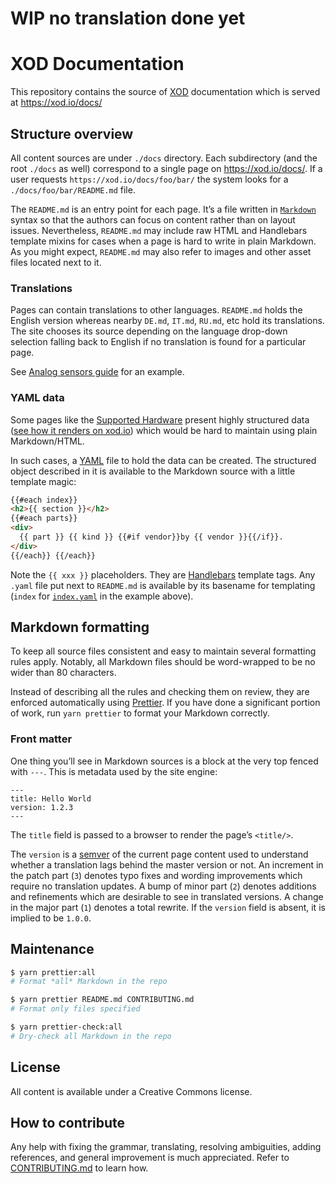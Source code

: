 # WIP no translation done yet
# XOD Documentation

This repository contains the source of [XOD](https://github.com/xodio/xod/) documentation which is served at https://xod.io/docs/

## Structure overview

All content sources are under `./docs` directory. Each subdirectory (and the root `./docs` as well) correspond to a single page on https://xod.io/docs/. If a user requests `https://xod.io/docs/foo/bar/` the system looks for a `./docs/foo/bar/README.md` file.

The `README.md` is an entry point for each page. It’s a file written in [`Markdown`](https://www.markdownguide.org/) syntax so that the authors can focus on content rather than on layout issues. Nevertheless, `README.md` may include raw HTML and Handlebars template mixins for cases when a page is hard to write in plain Markdown. As you might expect, `README.md` may also refer to images and other asset files located next to it.

### Translations

Pages can contain translations to other languages. `README.md` holds the English version whereas nearby `DE.md`, `IT.md`, `RU.md`, etc hold its translations. The site chooses its source depending on the language drop-down selection falling back to English if no translation is found for a particular page.

See [Analog sensors guide](./docs/guide/analog-sensor-node) for an example.

### YAML data

Some pages like the [Supported Hardware](./docs/reference/supported-hardware) present highly structured data ([see how it renders on xod.io](https://xod.io/docs/reference/supported-hardware/)) which would be hard to maintain using plain Markdown/HTML.

In such cases, a [YAML](https://en.wikipedia.org/wiki/YAML) file to hold the data can be created. The structured object described in it is available to the Markdown source with a little template magic:

```html
{{#each index}}
<h2>{{ section }}</h2>
{{#each parts}}
<div>
  {{ part }} {{ kind }} {{#if vendor}}by {{ vendor }}{{/if}}.
</div>
{{/each}} {{/each}}
```

Note the `{{ xxx }}` placeholders. They are [Handlebars](https://handlebarsjs.com/) template tags. Any `.yaml` file put next to `README.md` is available by its basename for templating (`index` for [`index.yaml`](./docs/reference/supported-hardware/index.yaml) in the example above).

## Markdown formatting

To keep all source files consistent and easy to maintain several formatting rules apply. Notably, all Markdown files should be word-wrapped to be no wider than 80 characters.

Instead of describing all the rules and checking them on review, they are enforced automatically using [Prettier](https://prettier.io/). If you have done a significant portion of work, run `yarn prettier` to format your Markdown correctly.

### Front matter

One thing you’ll see in Markdown sources is a block at the very top fenced with `---`. This is metadata used by the site engine:

```
---
title: Hello World
version: 1.2.3
---
```

The `title` field is passed to a browser to render the page’s `<title/>`.

The `version` is a [semver](https://semver.org/) of the current page content used to understand whether a translation lags behind the master version or not. An increment in the patch part (`3`) denotes typo fixes and wording improvements which require no translation updates. A bump of minor part (`2`) denotes additions and refinements which are desirable to see in translated versions. A change in the major part (`1`) denotes a total rewrite. If the `version` field is absent, it is implied to be `1.0.0`.

## Maintenance

```bash
$ yarn prettier:all
# Format *all* Markdown in the repo

$ yarn prettier README.md CONTRIBUTING.md
# Format only files specified

$ yarn prettier-check:all
# Dry-check all Markdown in the repo
```

## License

All content is available under a Creative Commons license.

## How to contribute

Any help with fixing the grammar, translating, resolving ambiguities, adding references, and general improvement is much appreciated. Refer to [CONTRIBUTING.md](./CONTRIBUTING.md) to learn how.
